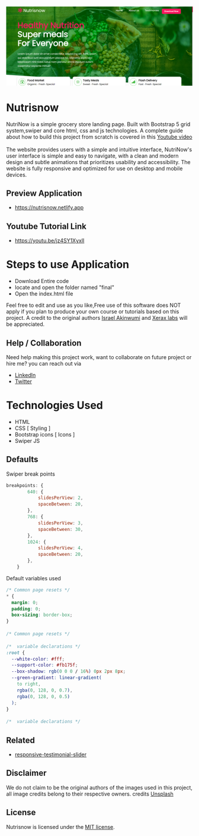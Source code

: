 ![Project Overview](ProjectOverview.png)

# Nutrisnow

NutriNow is a simple grocery store landing page. Built with Bootstrap 5 grid system,swiper and core html, css and js technologies. A complete guide about how to build this project from scratch is covered in this [Youtube video](https://www.youtube.com/)<br>
  <br>
 The website provides users with a simple and intuitive interface, NutriNow's user interface is simple and easy to navigate, with a clean and modern design and subtle animations that prioritizes usability and accessibility. The website is fully responsive and optimized for use on desktop and mobile devices.


## Preview Application

- https://nutrisnow.netlify.app

## Youtube Tutorial Link

- https://youtu.be/jz4SY1XyxlI

# Steps to use Application

- Download Entire code
- locate and open the folder named "final"
- Open the index.html file

Feel free to edit and use as you like,Free use of this software does NOT apply if you plan to produce your own course or tutorials based on this project. A credit to the original authors [Israel Akinwumi](https://twitter.com/akinwumidi) and [Xerax labs](https://twitter.com/xeraxlabs) will be appreciated.

## Help / Collaboration

Need help making this project work, want to collaborate on future project or hire me? you can reach out via

- [LinkedIn](https://www.linkedin.com/in/akinwumidi)
- [Twitter](https://twitter.com/akinwumidi)

# Technologies Used

- HTML
- CSS [ Styling ]
- Bootstrap icons [ Icons ]
- Swiper JS

## Defaults

Swiper break points

```js
breakpoints: {
        640: {
            slidesPerView: 2,
            spaceBetween: 20,
        },
        768: {
            slidesPerView: 3,
            spaceBetween: 30,
        },
        1024: {
            slidesPerView: 4,
            spaceBetween: 20,
        },
    }
```

Default variables used

```css
/* Common page resets */
* {
  margin: 0;
  padding: 0;
  box-sizing: border-box;
}

/* Common page resets */

/*  variable declarations */
:root {
  --white-color: #fff;
  --support-color: #fb175f;
  --box-shadow: rgb(0 0 0 / 16%) 0px 2px 8px;
  --green-gradient: linear-gradient(
    to right,
    rgba(0, 128, 0, 0.7),
    rgba(0, 128, 0, 0.5)
  );
}

/*  variable declarations */
```

## Related

- [responsive-testimonial-slider](https://github.com/Xeraxlabs/responsive-testimonial-slider.git)

## Disclaimer

We do not claim to be the original authors of the images used in this project, all image credits belong to their respective owners. credits [Unsplash](https://unsplash.com/)

## License

Nutrisnow is licensed under the [MIT license](http://opensource.org/licenses/MIT).
